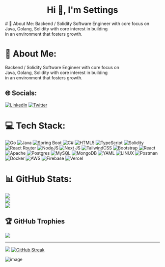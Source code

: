 <h1 align="center">Hi 👋, I'm Settings</h1>
# 💫 About Me:
Backend / Solidity Software Engineer with core focus on <br> Java, Golang, Solidity with core interest in building <br> in an environment that fosters growth.


# 💫 About Me:
Backend / Solidity Software Engineer with core focus on <br> Java, Golang, Solidity with core interest in building <br> in an environment that fosters growth.


## 🌐 Socials:
[![LinkedIn](https://img.shields.io/badge/LinkedIn-%230077B5.svg?logo=linkedin&logoColor=white)](https://www.linkedin.com/in/trustcoodes/) [![Twitter](https://img.shields.io/badge/Twitter-%231DA1F2.svg?logo=Twitter&logoColor=white)](https://x.com/0xSetting) 

# 💻 Tech Stack:
![Go](https://img.shields.io/badge/Go-%2300ADD8.svg?&logo=go&logoColor=white) ![Java](https://img.shields.io/badge/java-%23ED8B00.svg?style=for-the-badge&logo=java&logoColor=white) ![Spring Boot](https://img.shields.io/badge/Spring%20Boot-6DB33F?logo=springboot&logoColor=fff) ![C#](https://custom-icon-badges.demolab.com/badge/C%23-%23239120.svg?logo=cshrp&logoColor=white) ![HTML5](https://img.shields.io/badge/html5-%23E34F26.svg?style=for-the-badge&logo=html5&logoColor=white) ![TypeScript](https://img.shields.io/badge/typescript-%23007ACC.svg?style=for-the-badge&logo=typescript&logoColor=white) ![Solidity](https://img.shields.io/badge/Solidity-%23363636.svg?style=for-the-badge&logo=solidity&logoColor=white) ![React Router](https://img.shields.io/badge/React_Router-CA4245?style=for-the-badge&logo=react-router&logoColor=white) ![NodeJS](https://img.shields.io/badge/node.js-6DA55F?style=for-the-badge&logo=node.js&logoColor=white) ![Next JS](https://img.shields.io/badge/Next-black?style=for-the-badge&logo=next.js&logoColor=white) ![TailwindCSS](https://img.shields.io/badge/tailwindcss-%2338B2AC.svg?style=for-the-badge&logo=tailwind-css&logoColor=white) ![Bootstrap](https://img.shields.io/badge/bootstrap-%23563D7C.svg?style=for-the-badge&logo=bootstrap&logoColor=white) ![React](https://img.shields.io/badge/react-%2320232a.svg?style=for-the-badge&logo=react&logoColor=%2361DAFB) ![Apache](https://img.shields.io/badge/apache-%23D42029.svg?style=for-the-badge&logo=apache&logoColor=white) ![Postgres](https://img.shields.io/badge/Postgres-%23316192.svg?logo=postgresql&logoColor=white) ![MySQL](https://img.shields.io/badge/mysql-%2300f.svg?style=for-the-badge&logo=mysql&logoColor=white) ![MongoDB](https://img.shields.io/badge/MongoDB-%234ea94b.svg?logo=mongodb&logoColor=white) ![YAML](https://img.shields.io/badge/YAML-CB171E?logo=yaml&logoColor=fff) ![LINUX](https://img.shields.io/badge/Linux-FCC624?style=for-the-badge&logo=linux&logoColor=black) ![Postman](https://img.shields.io/badge/Postman-FF6C37?style=for-the-badge&logo=postman&logoColor=white) ![Docker](https://img.shields.io/badge/Docker-2496ED?logo=docker&logoColor=fff) ![AWS](https://img.shields.io/badge/AWS-%23FF9900.svg?logo=amazon-web-services&logoColor=white) ![Firebase](https://img.shields.io/badge/Firebase-039BE5?logo=Firebase&logoColor=white) ![Vercel](https://img.shields.io/badge/Vercel-%23000000.svg?logo=vercel&logoColor=white)
# 📊 GitHub Stats:
![](https://github-readme-stats.vercel.app/api?username=0xSettings&theme=dark&hide_border=false&include_all_commits=false&count_private=false)<br/>
![](https://github-readme-streak-stats.herokuapp.com/?user=0xSettings&theme=dark&hide_border=false)<br/>
![](https://github-readme-stats.vercel.app/api/top-langs/?username=0xSettings&theme=dark&hide_border=false&include_all_commits=false&count_private=false&layout=compact)

## 🏆 GitHub Trophies
![](https://github-profile-trophy.vercel.app/?username=0xSettings&theme=radical&no-frame=false&no-bg=true&margin-w=4)



---
[![](https://visitcount.itsvg.in/api?id=OxSettings&icon=0&color=0)](https://visitcount.itsvg.in)
[![GitHub Streak](https://streak-stats.demolab.com/?user=0xSettings)](https://git.io/streak-stats)

<!-- Proudly created with GPRM ( https://gprm.itsvg.in ) -->

![image](https://res.cloudinary.com/practicaldev/image/fetch/s--oTCqhU8T--/c_imagga_scale,f_auto,fl_progressive,h_420,q_auto,w_1000/https://thepracticaldev.s3.amazonaws.com/i/kfyk4ne0vb187mhh1o95.jpg)

<!--START_SECTION:waka-->

<!--END_SECTION:waka-->
